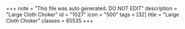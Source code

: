 +++
note = "This file was auto generated. DO NOT EDIT"
description = "Large Cloth Choker"
id = "1027"
icon = "500"
tags = [32]
title = "Large Cloth Choker"
classes = 65535
+++
